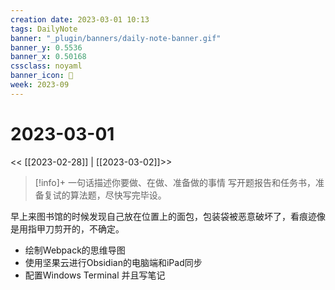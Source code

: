 ```yaml
---
creation date: 2023-03-01 10:13
tags: DailyNote
banner: "_plugin/banners/daily-note-banner.gif"
banner_y: 0.5536
banner_x: 0.50168
cssclass: noyaml
banner_icon: 💌
week: 2023-09
---
```


# 2023-03-01

<< [[2023-02-28]] | [[2023-03-02]]>>


> [!info]+ 一句话描述你要做、在做、准备做的事情
> 写开题报告和任务书，准备复试的算法题，尽快写完毕设。

早上来图书馆的时候发现自己放在位置上的面包，包装袋被恶意破坏了，看痕迹像是用指甲刀剪开的，不确定。

- 绘制Webpack的思维导图
- 使用坚果云进行Obsidian的电脑端和iPad同步
- 配置Windows Terminal 并且写笔记
